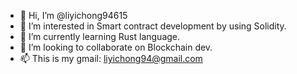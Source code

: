 - 👋 Hi, I’m @liyichong94615
- 👀 I’m interested in Smart contract development by using Solidity.
- 🌱 I’m currently learning Rust language.
- 💞️ I’m looking to collaborate on Blockchain dev.
- 📫 This is my gmail: liyichong94@gmail.com

<!---
liyichong94615/liyichong94615 is a ✨ special ✨ repository because its `README.md` (this file) appears on your GitHub profile.
You can click the Preview link to take a look at your changes.
--->
